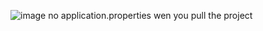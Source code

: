 ![image](https://github.com/user-attachments/assets/f8e84d94-ff8c-4a70-854d-9affb25812e9)
no application.properties wen you pull the project

